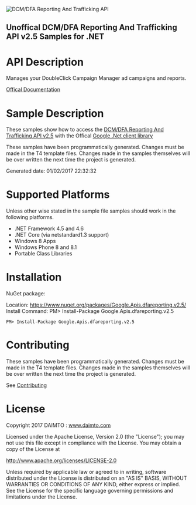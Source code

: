 ﻿![DCM/DFA Reporting And Trafficking API](https://www.google.com/images/icons/product/doubleclick-32.gif)

## Unoffical DCM/DFA Reporting And Trafficking API v2.5 Samples for .NET  ##

API Description
=============

Manages your DoubleClick Campaign Manager ad campaigns and reports.

[Offical Documentation](https://developers.google.com/doubleclick-advertisers/reporting/)

Sample Description
=============

These samples show how to access the [DCM/DFA Reporting And Trafficking API v2.5](https://developers.google.com/doubleclick-advertisers/reporting/) with the Offical [Google .Net client library](https://github.com/google/google-api-dotnet-client)

These samples have been programmatically generated. Changes must be made in the T4 template files. Changes made in the samples themselves will be over written the next time the project is generated.

Generated date: 01/02/2017 22:32:32 

Supported Platforms
=================================

Unless other wise stated in the sample file samples should work in the following platforms.

* .NET Framework 4.5 and 4.6
* .NET Core (via netstandard1.3 support)
* Windows 8 Apps
* Windows Phone 8 and 8.1
* Portable Class Libraries

Installation
=================================

NuGet package:

Location: https://www.nuget.org/packages/Google.Apis.dfareporting.v2.5/ 
Install Command: PM>  Install-Package Google.Apis.dfareporting.v2.5

```
PM> Install-Package Google.Apis.dfareporting.v2.5
```

Contributing
=================================

These samples have been programmatically generated. Changes must be made in the T4 template files. Changes made in the samples themselves will be over written the next time the project is generated.

See [Contributing](CONTRIBUTING.md)

License
=================================

Copyright 2017 DAIMTO :  www.daimto.com

Licensed under the Apache License, Version 2.0 (the "License"); you may not use this file except in compliance with
the License. You may obtain a copy of the License at

http://www.apache.org/licenses/LICENSE-2.0

Unless required by applicable law or agreed to in writing, software distributed under the License is distributed on
an "AS IS" BASIS, WITHOUT WARRANTIES OR CONDITIONS OF ANY KIND, either express or implied. See the License for the
specific language governing permissions and limitations under the License.